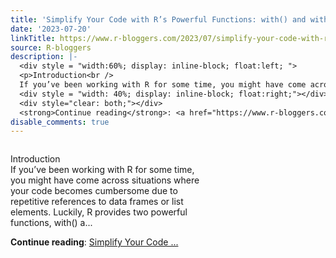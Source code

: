 ```yaml
---
title: 'Simplify Your Code with R’s Powerful Functions: with() and within()'
date: '2023-07-20'
linkTitle: https://www.r-bloggers.com/2023/07/simplify-your-code-with-rs-powerful-functions-with-and-within/
source: R-bloggers
description: |-
  <div style = "width:60%; display: inline-block; float:left; ">
  <p>Introduction<br />
  If you’ve been working with R for some time, you might have come across situations where your code becomes cumbersome due to repetitive references to data frames or list elements. Luckily, R provides two powerful functions, with() a...</p></div>
  <div style = "width: 40%; display: inline-block; float:right;"></div>
  <div style="clear: both;"></div>
  <strong>Continue reading</strong>: <a href="https://www.r-bloggers.com/2023/07/simplify-your-code-with-rs-powerful-functions-with-and-within/">Simplify Your Code ...
disable_comments: true
---
```

<div style = "width:60%; display: inline-block; float:left; ">
<p>Introduction<br />
If you’ve been working with R for some time, you might have come across situations where your code becomes cumbersome due to repetitive references to data frames or list elements. Luckily, R provides two powerful functions, with() a...</p></div>
<div style = "width: 40%; display: inline-block; float:right;"></div>
<div style="clear: both;"></div>
<strong>Continue reading</strong>: <a href="https://www.r-bloggers.com/2023/07/simplify-your-code-with-rs-powerful-functions-with-and-within/">Simplify Your Code ...